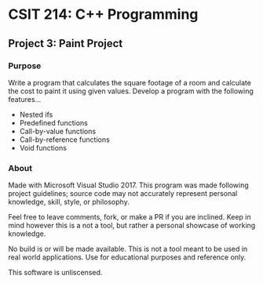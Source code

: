 # CSIT 214: C++ Programming
## Project 3: Paint Project
### Purpose

Write a program that calculates the square footage of a room and calculate the cost to paint it using given values. Develop a program with the following features... 
* Nested ifs
* Predefined functions
* Call-by-value functions
* Call-by-reference functions
* Void functions

### About

Made with Microsoft Visual Studio 2017. This program was made following project guidelines; source code may not accurately represent personal knowledge, skill, style, or philosophy.

Feel free to leave comments, fork, or make a PR if you are inclined. Keep in mind however this is a not a tool, but rather a personal showcase of working knowledge.

No build is or will be made available. This is not a tool meant to be used in real world applications. Use for educational purposes and reference only.

This software is unliscensed.

